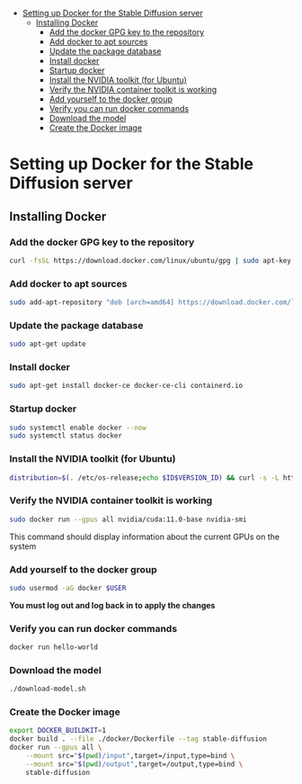 - [Setting up Docker for the Stable Diffusion server](#setting-up-docker-for-the-stable-diffusion-server)
  - [Installing Docker](#installing-docker)
    - [Add the docker GPG key to the repository](#add-the-docker-gpg-key-to-the-repository)
    - [Add docker to apt sources](#add-docker-to-apt-sources)
    - [Update the package database](#update-the-package-database)
    - [Install docker](#install-docker)
    - [Startup docker](#startup-docker)
    - [Install the NVIDIA toolkit (for Ubuntu)](#install-the-nvidia-toolkit-for-ubuntu)
    - [Verify the NVIDIA container toolkit is working](#verify-the-nvidia-container-toolkit-is-working)
    - [Add yourself to the docker group](#add-yourself-to-the-docker-group)
    - [Verify you can run docker commands](#verify-you-can-run-docker-commands)
    - [Download the model](#download-the-model)
    - [Create the Docker image](#create-the-docker-image)


# Setting up Docker for the Stable Diffusion server

## Installing Docker

### Add the docker GPG key to the repository
```bash
curl -fsSL https://download.docker.com/linux/ubuntu/gpg | sudo apt-key add -
```
### Add docker to apt sources
```bash
sudo add-apt-repository "deb [arch=amd64] https://download.docker.com/linux/ubuntu $(lsb_release -cs) stable"
```
### Update the package database
```bash
sudo apt-get update
```
### Install docker
```bash
sudo apt-get install docker-ce docker-ce-cli containerd.io
```
### Startup docker
```bash
sudo systemctl enable docker --now
sudo systemctl status docker
```

### Install the NVIDIA toolkit (for Ubuntu)
```bash
distribution=$(. /etc/os-release;echo $ID$VERSION_ID) && curl -s -L https://nvidia.github.io/nvidia-docker/gpgkey | sudo apt-key add - && curl -s -L https://nvidia.github.io/nvidia-docker/$distribution/nvidia-docker.list | sudo tee /etc/apt/sources.list.d/nvidia-docker.list && sudo apt-get update && sudo apt-get install -y nvidia-docker2 && sudo systemctl restart docker
```
### Verify the NVIDIA container toolkit is working
```bash
sudo docker run --gpus all nvidia/cuda:11.0-base nvidia-smi
```
This command should display information about the current GPUs on the system
### Add yourself to the docker group
```bash
sudo usermod -aG docker $USER
```
**You must log out and log back in to apply the changes**
### Verify you can run docker commands
```bash
docker run hello-world
```
### Download the model
```bash
./download-model.sh
```
### Create the Docker image

```bash
export DOCKER_BUILDKIT=1
docker build . --file ./docker/Dockerfile --tag stable-diffusion
docker run --gpus all \
	--mount src="$(pwd)/input",target=/input,type=bind \
	--mount src="$(pwd)/output",target=/output,type=bind \
	stable-diffusion
```
